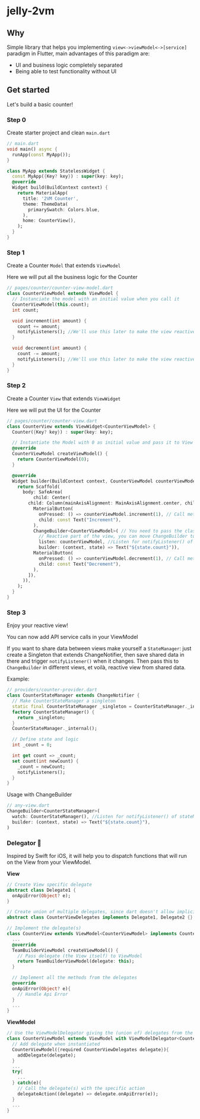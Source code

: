 # jelly-2vm

## Why

Simple library that helps you implementing `view<->viewModel<->[service]` paradigm in Flutter, main advantages of this paradigm are:

- UI and business logic completely separated
- Being able to test functionality without UI

## Get started

Let's build a basic counter!

### Step 0

Create starter project and clean `main.dart`

```dart
// main.dart
void main() async {
  runApp(const MyApp());
}

class MyApp extends StatelessWidget {
  const MyApp({Key? key}) : super(key: key);
  @override
  Widget build(BuildContext context) {
    return MaterialApp(
      title: '2VM Counter',
      theme: ThemeData(
        primarySwatch: Colors.blue,
      ),
      home: CounterView(),
    );
  }
}
```

### Step 1

Create a Counter `Model` that extends `ViewModel`

Here we will put all the business logic for the Counter

```dart
// pages/counter/counter-view-model.dart
class CounterViewModel extends ViewModel {
  // Instanciate the model with an initial value when you call it
  CounterViewModel(this.count);
  int count;

  void increment(int amount) {
    count += amount;
    notifyListeners(); //We'll use this later to make the view reactive
  }

  void decrement(int amount) {
    count -= amount;
    notifyListeners(); //We'll use this later to make the view reactive
  }
}
```

### Step 2

Create a Counter `View` that extends `ViewWidget`

Here we will put the UI for the Counter

```dart
// pages/counter/counter-view.dart
class CounterView extends ViewWidget<CounterViewModel> {
  Counter({Key? key}) : super(key: key);

  // Instantiate the Model with 0 as initial value and pass it to View
  @override
  CounterViewModel createViewModel() {
    return CounterViewModel(0);
  }

  @override
  Widget builder(BuildContext context, CounterViewModel counterViewModel) {
    return Scaffold(
      body: SafeArea(
          child: Center(
        child: Column(mainAxisAlignment: MainAxisAlignment.center, children: [
          MaterialButton(
            onPressed: () => counterViewModel.increment(1), // Call method of CounterViewModel
            child: const Text("Increment"),
          ),
          ChangeBuilder<CounterViewModel>( // You need to pass the class of your [ViewModel]
            // Reactive part of the view, you can move ChangeBuilder to make even the whole view rerender when notifyListener()
            listen: counterViewModel, //Listen for notifyListener() of counterViewModel
            builder: (context, state) => Text("${state.count}")),
          MaterialButton(
            onPressed: () => counterViewModel.decrement(1), // Call method of CounterViewModel
            child: const Text("Decrement"),
          ),
        ]),
      )),
    );
  }
}
```

### Step 3

Enjoy your reactive view!

You can now add API service calls in your ViewModel

If you want to share data between views make yourself a `StateManager`: just create a Singleton that extends ChangeNotifier, then save shared data in there and trigger `notifyListener()` when it changes. Then pass this to `ChangeBuilder` in different views, et voilà, reactive view from shared data.

Example:

```dart
// providers/counter-provider.dart
class CounterStateManager extends ChangeNotifier {
  // Make CounterStateManager a singleton
  static final CounterStateManager _singleton = CounterStateManager._internal();
  factory CounterStateManager() {
    return _singleton;
  }
  CounterStateManager._internal();

  // Define state and logic
  int _count = 0;

  int get count => _count;
  set count(int newCount) {
    _count = newCount;
    notifyListeners();
  }
}
```

Usage with ChangeBuilder

```dart
// any-view.dart
ChangeBuilder<CounterStateManager>(
  watch: CounterStateManager(), //Listen for notifyListener() of stateManager
  builder: (context, state) => Text("${state.count}"),
)
```

### Delegator 🐊

Inspired by Swift for iOS, it will help you to dispatch functions that will run on the View from your ViewModel.

**View**

```dart
// Create View specific delegate
abstract class Delegate1 {
  onApiError(Object? e);
}

// Create union of multiple delegates, since dart doesn't allow implicit union when using dynamics
abstract class CounterViewDelegates implements Delegate1, Delegate2 {}

// Implement the delegate(s)
class CounterView extends ViewModel<CounterViewModel> implements CounterViewDelegates{
  ...
  @override
  TeamBuilderViewModel createViewModel() {
    // Pass delegate (the View itself) to ViewModel
    return TeamBuilderViewModel(delegate: this);
  }

  // Implement all the methods from the delegates
  @override
  onApiError(Object? e){
    // Handle Api Error
  }
  ...
}
```

**ViewModel**

```dart
// Use the ViewModelDelegator giving the (union of) delegates from the View
class CounterViewModel extends ViewModel with ViewModelDelegator<CounterViewDelegates>{
  // Add delegate when instantiated
  CounterViewModel({required CounterViewDelegates delegate}){
    addDelegate(delegate);
  }
  ...
  try{
    ...
  } catch(e){
    // Call the delegate(s) with the specific action
    delegateAction((delegate) => delegate.onApiError(e));
  }
  ...
}
```
